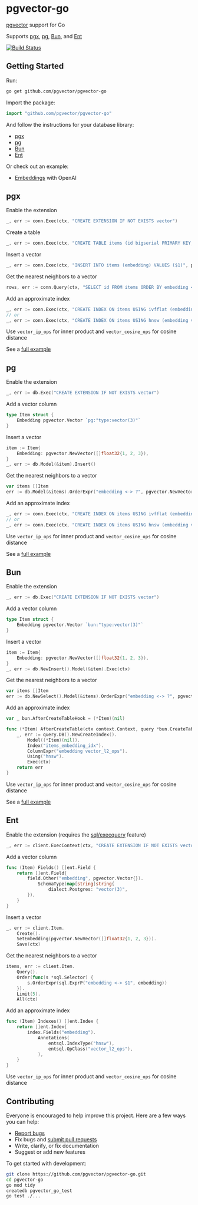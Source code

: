 # pgvector-go

[pgvector](https://github.com/pgvector/pgvector) support for Go

Supports [pgx](https://github.com/jackc/pgx), [pg](https://github.com/go-pg/pg), [Bun](https://github.com/uptrace/bun), and [Ent](https://github.com/ent/ent)

[![Build Status](https://github.com/pgvector/pgvector-go/workflows/build/badge.svg?branch=master)](https://github.com/pgvector/pgvector-go/actions)

## Getting Started

Run:

```sh
go get github.com/pgvector/pgvector-go
```

Import the package:

```go
import "github.com/pgvector/pgvector-go"
```

And follow the instructions for your database library:

- [pgx](#pgx)
- [pg](#pg)
- [Bun](#bun)
- [Ent](#ent)

Or check out an example:

- [Embeddings](openai_test.go) with OpenAI

## pgx

Enable the extension

```go
_, err := conn.Exec(ctx, "CREATE EXTENSION IF NOT EXISTS vector")
```

Create a table

```go
_, err := conn.Exec(ctx, "CREATE TABLE items (id bigserial PRIMARY KEY, embedding vector(3))")
```

Insert a vector

```go
_, err := conn.Exec(ctx, "INSERT INTO items (embedding) VALUES ($1)", pgvector.NewVector([]float32{1, 2, 3}))
```

Get the nearest neighbors to a vector

```go
rows, err := conn.Query(ctx, "SELECT id FROM items ORDER BY embedding <-> $1 LIMIT 5", pgvector.NewVector([]float32{1, 2, 3}))
```

Add an approximate index

```go
_, err := conn.Exec(ctx, "CREATE INDEX ON items USING ivfflat (embedding vector_l2_ops) WITH (lists = 100)")
// or
_, err := conn.Exec(ctx, "CREATE INDEX ON items USING hnsw (embedding vector_l2_ops)")
```

Use `vector_ip_ops` for inner product and `vector_cosine_ops` for cosine distance

See a [full example](pgx_test.go)

## pg

Enable the extension

```go
_, err := db.Exec("CREATE EXTENSION IF NOT EXISTS vector")
```

Add a vector column

```go
type Item struct {
    Embedding pgvector.Vector `pg:"type:vector(3)"`
}
```

Insert a vector

```go
item := Item{
    Embedding: pgvector.NewVector([]float32{1, 2, 3}),
}
_, err := db.Model(&item).Insert()
```

Get the nearest neighbors to a vector

```go
var items []Item
err := db.Model(&items).OrderExpr("embedding <-> ?", pgvector.NewVector([]float32{1, 2, 3})).Limit(5).Select()
```

Add an approximate index

```go
_, err := conn.Exec(ctx, "CREATE INDEX ON items USING ivfflat (embedding vector_l2_ops) WITH (lists = 100)")
// or
_, err := conn.Exec(ctx, "CREATE INDEX ON items USING hnsw (embedding vector_l2_ops)")
```

Use `vector_ip_ops` for inner product and `vector_cosine_ops` for cosine distance

See a [full example](pg_test.go)

## Bun

Enable the extension

```go
_, err := db.Exec("CREATE EXTENSION IF NOT EXISTS vector")
```

Add a vector column

```go
type Item struct {
    Embedding pgvector.Vector `bun:"type:vector(3)"`
}
```

Insert a vector

```go
item := Item{
    Embedding: pgvector.NewVector([]float32{1, 2, 3}),
}
_, err := db.NewInsert().Model(&item).Exec(ctx)
```

Get the nearest neighbors to a vector

```go
var items []Item
err := db.NewSelect().Model(&items).OrderExpr("embedding <-> ?", pgvector.NewVector([]float32{1, 2, 3})).Limit(5).Scan(ctx)
```

Add an approximate index

```go
var _ bun.AfterCreateTableHook = (*Item)(nil)

func (*Item) AfterCreateTable(ctx context.Context, query *bun.CreateTableQuery) error {
    _, err := query.DB().NewCreateIndex().
        Model((*Item)(nil)).
        Index("items_embedding_idx").
        ColumnExpr("embedding vector_l2_ops").
        Using("hnsw").
        Exec(ctx)
    return err
}
```

Use `vector_ip_ops` for inner product and `vector_cosine_ops` for cosine distance

See a [full example](bun_test.go)

## Ent

Enable the extension (requires the [sql/execquery](https://entgo.io/docs/feature-flags/#sql-raw-api) feature)

```go
_, err := client.ExecContext(ctx, "CREATE EXTENSION IF NOT EXISTS vector")
```

Add a vector column

```go
func (Item) Fields() []ent.Field {
    return []ent.Field{
        field.Other("embedding", pgvector.Vector{}).
            SchemaType(map[string]string{
                dialect.Postgres: "vector(3)",
        }),
    }
}
```

Insert a vector

```go
_, err := client.Item.
    Create().
    SetEmbedding(pgvector.NewVector([]float32{1, 2, 3})).
    Save(ctx)
```

Get the nearest neighbors to a vector

```go
items, err := client.Item.
    Query().
    Order(func(s *sql.Selector) {
        s.OrderExpr(sql.ExprP("embedding <-> $1", embedding))
    }).
    Limit(5).
    All(ctx)
```

Add an approximate index

```go
func (Item) Indexes() []ent.Index {
    return []ent.Index{
        index.Fields("embedding").
            Annotations(
                entsql.IndexType("hnsw"),
                entsql.OpClass("vector_l2_ops"),
            ),
    }
}
```

Use `vector_ip_ops` for inner product and `vector_cosine_ops` for cosine distance

## Contributing

Everyone is encouraged to help improve this project. Here are a few ways you can help:

- [Report bugs](https://github.com/pgvector/pgvector-go/issues)
- Fix bugs and [submit pull requests](https://github.com/pgvector/pgvector-go/pulls)
- Write, clarify, or fix documentation
- Suggest or add new features

To get started with development:

```sh
git clone https://github.com/pgvector/pgvector-go.git
cd pgvector-go
go mod tidy
createdb pgvector_go_test
go test ./...
```
